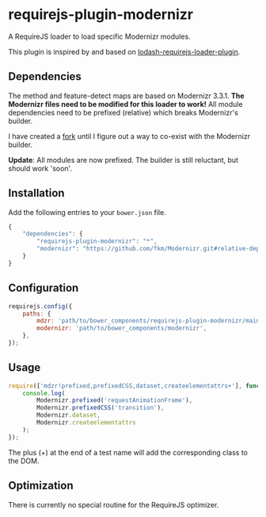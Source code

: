 # requirejs-plugin-modernizr
A RequireJS loader to load specific Modernizr modules.

This plugin is inspired by and based on [lodash-requirejs-loader-plugin](https://github.com/mokkabonna/lodash-requirejs-loader-plugin).

## Dependencies
The method and feature-detect maps are based on Modernizr 3.3.1. **The Modernizr files need to be modified for this loader to work!** All module dependencies need to be prefixed (relative) which breaks Modernizr's builder.

I have created a [fork](https://github.com/fkm/Modernizr) until I figure out a way to co-exist with the Modernizr builder.

**Update**: All modules are now prefixed. The builder is still reluctant, but should work 'soon'.

## Installation
Add the following entries to your `bower.json` file.

```js
{
	"dependencies": {
		"requirejs-plugin-modernizr": "*",
		"modernizr": "https://github.com/fkm/Modernizr.git#relative-deps",
    }
}
```

## Configuration
```js
requirejs.config({
	paths: {
		mdzr: 'path/to/bower_components/requirejs-plugin-modernizr/main',
		modernizr: 'path/to/bower_components/modernizr',
	},
});
```

## Usage
```js
require(['mdzr!prefixed,prefixedCSS,dataset,createelementattrs+'], function (Modernizr) {
	console.log(
		Modernizr.prefixed('requestAnimationFrame'),
		Modernizr.prefixedCSS('transition'),
		Modernizr.dataset,
		Modernizr.createelementattrs
	);
});
```

The plus (+) at the end of a test name will add the corresponding class to the DOM.

## Optimization
There is currently no special routine for the RequireJS optimizer.
